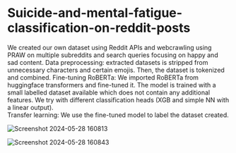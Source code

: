 # Suicide-and-mental-fatigue-classification-on-reddit-posts

We created our own dataset using Reddit APIs and webcrawling using PRAW on multiple subreddits and search queries focusing on happy and sad content.
Data preprocessing: extracted datasets is stripped from unnecessary characters and certain emojis. Then, the dataset is tokenized and combined.
Fine-tuning RoBERTa: We imported RoBERTa from huggingface transformers and fine-tuned it. The model is trained with a small labelled dataset available which does not contain any additional features. We try with different classification heads (XGB and simple NN with a linear output).  
Transfer learning: We use the fine-tuned model to label the dataset created. 

![Screenshot 2024-05-28 160813](https://github.com/Achutha2704/Suicide-and-mental-fatigue-classification-on-reddit-posts/assets/113625925/bf4d5261-ab65-44b7-a3e2-d62943ccff22)

![Screenshot 2024-05-28 160843](https://github.com/Achutha2704/Suicide-and-mental-fatigue-classification-on-reddit-posts/assets/113625925/5d5e2164-952a-4380-b27b-70398e43dc2f)
